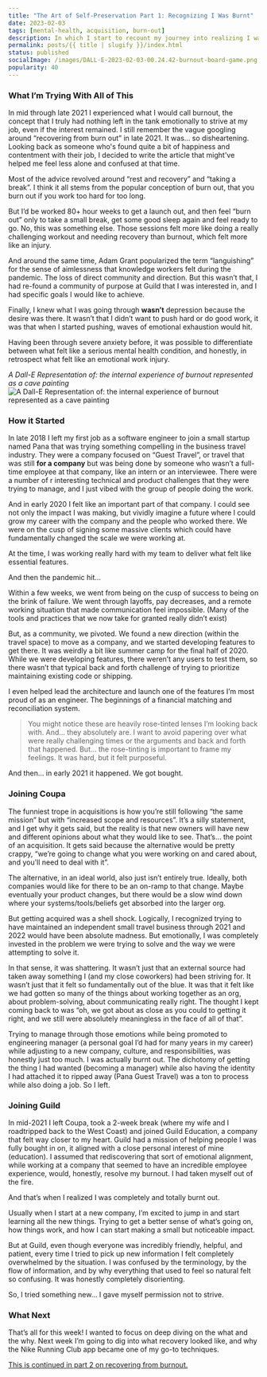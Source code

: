 ```yaml
---
title: "The Art of Self-Preservation Part 1: Recognizing I Was Burnt"
date: 2023-02-03
tags: [mental-health, acquisition, burn-out]
description: In which I start to recount my journey into realizing I was burnt out.
permalink: posts/{{ title | slugify }}/index.html
status: published
socialImage: /images/DALL·E-2023-02-03-00.24.42-burnout-board-game.png
popularity: 40
---
```


### What I’m Trying With All of This

In mid through late 2021 I experienced what I would call burnout, the concept that I truly had nothing left in the tank emotionally to strive at my job, even if the interest remained. I still remember the vague googling around “recovering from burn out” in late 2021. It was… so disheartening. Looking back as someone who's found quite a bit of happiness and contentment with their job, I decided to write the article that might've helped me feel less alone and confused at that time.

Most of the advice revolved around “rest and recovery” and “taking a break”. I think it all stems from the popular conception of burn out, that you burn out if you work too hard for too long.

But I’d be worked 80+ hour weeks to get a launch out, and then feel “burn out” only to take a small break, get some good sleep again and feel ready to go. No, this was something else. Those sessions felt more like doing a really challenging workout and needing recovery than burnout, which felt more like an injury.

And around the same time, Adam Grant popularized the term “languishing” for the sense of aimlessness that knowledge workers felt during the pandemic. The loss of direct community and direction. But this wasn’t that, I had re-found a community of purpose at Guild that I was interested in, and I had specific goals I would like to achieve.

Finally, I knew what I was going through **wasn’t** depression because the desire was there. It wasn’t that I didn’t want to push hard or do good work, it was that when I started pushing, waves of emotional exhaustion would hit.

Having been through severe anxiety before, it was possible to differentiate between what felt like a serious mental health condition, and honestly, in retrospect what felt like an emotional work injury.

_A Dall-E Representation of: the internal experience of burnout represented as a cave painting_
![A Dall-E Representation of: the internal experience of burnout represented as a cave painting](/images/DALL·E-2023-02-03-00.23.23-burnout-cave-painting.png)

### How it Started

In late 2018 I left my first job as a software engineer to join a small startup named Pana that was trying something compelling in the business travel industry. They were a company focused on “Guest Travel”, or travel that was still **for a company** but was being done by someone who wasn’t a full-time employee at that company, like an intern or an interviewee. There were a number of r interesting technical and product challenges that they were trying to manage, and I just vibed with the group of people doing the work.

And in early 2020 I felt like an important part of that company. I could see not only the impact I was making, but vividly imagine a future where I could grow my career with the company and the people who worked there. We were on the cusp of signing some massive clients which could have fundamentally changed the scale we were working at.

At the time, I was working really hard with my team to deliver what felt like essential features.

And then the pandemic hit…

Within a few weeks, we went from being on the cusp of success to being on the brink of failure. We went through layoffs, pay decreases, and a remote working situation that made communication feel impossible. (Many of the tools and practices that we now take for granted really didn’t exist)

But, as a community, we pivoted. We found a new direction (within the travel space) to move as a company, and we started developing features to get there. It was weirdly a bit like summer camp for the final half of 2020. While we were developing features, there weren’t any users to test them, so there wasn’t that typical back and forth challenge of trying to prioritize maintaining existing code or shipping.

I even helped lead the architecture and launch one of the features I’m most proud of as an engineer. The beginnings of a financial matching and reconciliation system.

> You might notice these are heavily rose-tinted lenses I’m looking back with. And… they absolutely are. I want to avoid papering over what were really challenging times or the arguments and back and forth that happened. But… the rose-tinting is important to frame my feelings. It was hard, but it felt purposeful.

And then… in early 2021 it happened. We got bought.

### Joining Coupa

The funniest trope in acquisitions is how you’re still following “the same mission” but with “increased scope and resources”. It’s a silly statement, and I get why it gets said, but the reality is that new owners will have new and different opinions about what they would like to see. That’s… the point of an acquisition. It gets said because the alternative would be pretty crappy, “we’re going to change what you were working on and cared about, and you'll need to deal with it”.

The alternative, in an ideal world, also just isn’t entirely true. Ideally, both companies would like for there to be an on-ramp to that change. Maybe eventually your product changes, but there would be a slow wind down where your systems/tools/beliefs get absorbed into the larger org.

But getting acquired was a shell shock. Logically, I recognized trying to have maintained an independent small travel business through 2021 and 2022 would have been absolute madness. But emotionally, I was completely invested in the problem we were trying to solve and the way we were attempting to solve it.

In that sense, it was shattering. It wasn’t just that an external source had taken away something I (and my close coworkers) had been striving for. It wasn’t just that it felt so fundamentally out of the blue. It was that it felt like we had gotten so many of the things about working together as an org, about problem-solving, about communicating really right. The thought I kept coming back to was “oh, we got about as close as you could to getting it right, and we still were absolutely meaningless in the face of all of that”.

Trying to manage through those emotions while being promoted to engineering manager (a personal goal I’d had for many years in my career) while adjusting to a new company, culture, and responsibilities, was honestly just too much. I was actually burnt out. The dichotomy of getting the thing I had wanted (becoming a manager) while also having the identity I had attached it to ripped away (Pana Guest Travel) was a ton to process while also doing a job. So I left.

### Joining Guild

In mid-2021 I left Coupa, took a 2-week break (where my wife and I roadtripped back to the West Coast) and joined Guild Education, a company that felt way closer to my heart. Guild had a mission of helping people I was fully bought in on, it aligned with a close personal interest of mine (education). I assumed that rediscovering that sort of emotional alignment, while working at a company that seemed to have an incredible employee experience, would, honestly, resolve my burnout. I had taken myself out of the fire.

And that’s when I realized I was completely and totally burnt out.

Usually when I start at a new company, I’m excited to jump in and start learning all the new things. Trying to get a better sense of what’s going on, how things work, and how I can start making a small but noticeable impact.

But at Guild, even though everyone was incredibly friendly, helpful, and patient, every time I tried to pick up new information I felt completely overwhelmed by the situation. I was confused by the terminology, by the flow of information, and by why everything that used to feel so natural felt so confusing. It was honestly completely disorienting.

So, I tried something new… I gave myself permission not to strive.

### What Next

That’s all for this week! I wanted to focus on deep diving on the what and the why. Next week I’m going to dig into what recovery looked like, and why the Nike Running Club app became one of my go-to techniques.

[This is continued in part 2 on recovering from burnout.](/posts/the-art-of-self-preservation-part-2-recovery)
